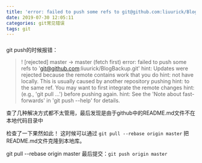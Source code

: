 ```yaml
---
title: 'error: failed to push some refs to git@github.com:liuurick/BlogBackup.git'
date: 2019-07-30 12:05:11
categories: git常见错误
tags: git
---
```

### 

<!--more-->

git push的时候报错：

> ! [rejected]        master -> master (fetch first)
error: failed to push some refs to 'git@github.com:liuurick/BlogBackup.git'
hint: Updates were rejected because the remote contains work that you do
hint: not have locally. This is usually caused by another repository pushing
hint: to the same ref. You may want to first integrate the remote changes
hint: (e.g., 'git pull ...') before pushing again.
hint: See the 'Note about fast-forwards' in 'git push --help' for details.


查了几种解决方式都不太管用，最后发现是由于github中的README.md文件不在本地代码目录中

检查了一下果然如此！
这时候可以通过 `git pull --rebase origin master` 把README.md文件克隆到本地库。

git pull --rebase origin master
最后提交：`git push origin master`